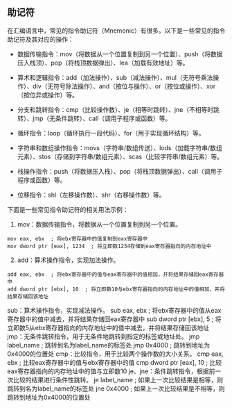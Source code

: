 ## 助记符

在汇编语言中，常见的指令助记符（Mnemonic）有很多。以下是一些常见的指令助记符及其对应的操作：

- 数据传输指令：mov（将数据从一个位置复制到另一个位置）、push（将数据压入栈顶）、pop（将栈顶数据弹出）、lea（加载有效地址）等。

- 算术和逻辑指令：add（加法操作）、sub（减法操作）、mul（无符号乘法操作）、div（无符号除法操作）、and（按位与操作）、or（按位或操作）、xor（按位异或操作）等。

- 分支和跳转指令：cmp（比较操作数）、je（相等时跳转）、jne（不相等时跳转）、jmp（无条件跳转）、call（调用子程序或函数）等。

- 循环指令：loop（循环执行一段代码）、for（用于实现循环结构）等。

- 字符串和数组操作指令：movs（字符串/数组传送）、lods（加载字符串/数组元素）、stos（存储到字符串/数组元素）、scas（比较字符串/数组元素）等。

- 栈操作指令：push（将数据压入栈）、pop（将栈顶数据弹出）、call（调用子程序或函数）等。

- 位移指令：shl（左移操作数）、shr（右移操作数）等。


下面是一些常见指令助记符的相关用法示例：

1. mov：数据传输指令，将数据从一个位置复制到另一个位置。
```
mov eax, ebx  ; 将ebx寄存器中的值复制到eax寄存器中
mov dword ptr [eax], 1234  ; 将立即数1234存储到eax寄存器指向的内存地址中
```
2. add：算术操作指令，实现加法操作。
```
add eax, ebx  ; 将ebx寄存器中的值与eax寄存器中的值相加，并将结果存储回eax寄存器中
add dword ptr [ebx], 10  ; 将立即数10与ebx寄存器指向的内存地址中的值相加，并将结果存储回该地址
```
sub：算术操作指令，实现减法操作。
sub eax, ebx  ; 将ebx寄存器中的值从eax寄存器中的值中减去，并将结果存储回eax寄存器中
sub dword ptr [ebx], 5  ; 将立即数5从ebx寄存器指向的内存地址中的值中减去，并将结果存储回该地址
jmp：无条件跳转指令，用于无条件地跳转到指定的标签或地址处。
jmp label_name  ; 跳转到名为label_name的标签处
jmp 0x4000      ; 跳转到地址为0x4000的位置处
cmp：比较指令，用于比较两个操作数的大小关系。
cmp eax, ebx  ; 比较eax寄存器中的值与ebx寄存器中的值
cmp dword ptr [eax], 10  ; 比较eax寄存器指向的内存地址中的值与立即数10
je、jne：条件跳转指令，根据前一次比较的结果进行条件性跳转。
je label_name  ; 如果上一次比较结果是相等，则跳转到名为label_name的标签处
jne 0x4000     ; 如果上一次比较结果是不相等，则跳转到地址为0x4000的位置处